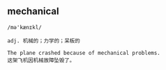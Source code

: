 ## mechanical
```
/mə'kænɪkl/

adj. 机械的；力学的；呆板的

The plane crashed because of mechanical problems.
这架飞机因机械故障坠毁了。
```